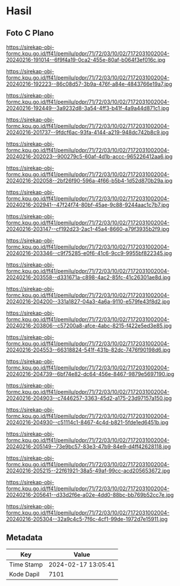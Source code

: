# Hasil

## Foto C Plano

https://sirekap-obj-formc.kpu.go.id/ff41/pemilu/pdpr/71/72/03/10/02/7172031002004-20240216-191014--6f9f4a19-0ca2-455e-80af-b064f3ef016c.jpg

https://sirekap-obj-formc.kpu.go.id/ff41/pemilu/pdpr/71/72/03/10/02/7172031002004-20240216-192223--86c08d57-3b9a-476f-a84e-4843766e19a7.jpg

https://sirekap-obj-formc.kpu.go.id/ff41/pemilu/pdpr/71/72/03/10/02/7172031002004-20240216-192449--3a9232d8-3a54-4ff3-b41f-4a9a44d871c1.jpg

https://sirekap-obj-formc.kpu.go.id/ff41/pemilu/pdpr/71/72/03/10/02/7172031002004-20240216-201737--9fdcf6ac-93fa-4144-a219-948dc742b8c9.jpg

https://sirekap-obj-formc.kpu.go.id/ff41/pemilu/pdpr/71/72/03/10/02/7172031002004-20240216-202023--900279c5-60af-4d1b-accc-965226412aa6.jpg

https://sirekap-obj-formc.kpu.go.id/ff41/pemilu/pdpr/71/72/03/10/02/7172031002004-20240216-202058--2bf26f90-596a-4f66-b5b4-1d52d870b29a.jpg

https://sirekap-obj-formc.kpu.go.id/ff41/pemilu/pdpr/71/72/03/10/02/7172031002004-20240216-202941--47f24f74-80bf-45ae-9c88-9244aac1c7b7.jpg

https://sirekap-obj-formc.kpu.go.id/ff41/pemilu/pdpr/71/72/03/10/02/7172031002004-20240216-203147--cf192d23-2ac1-45a4-8660-a79f3935b2f9.jpg

https://sirekap-obj-formc.kpu.go.id/ff41/pemilu/pdpr/71/72/03/10/02/7172031002004-20240216-203346--c9f75285-e0f6-41c6-9cc9-9955bf822345.jpg

https://sirekap-obj-formc.kpu.go.id/ff41/pemilu/pdpr/71/72/03/10/02/7172031002004-20240216-203558--d331671a-c898-4ac2-85fc-41c26301ae8d.jpg

https://sirekap-obj-formc.kpu.go.id/ff41/pemilu/pdpr/71/72/03/10/02/7172031002004-20240216-204200--331a1827-04a3-4a6a-9110-e579fe43f8d2.jpg

https://sirekap-obj-formc.kpu.go.id/ff41/pemilu/pdpr/71/72/03/10/02/7172031002004-20240216-203806--c57200a8-afce-4abc-8215-f422e5ed3e85.jpg

https://sirekap-obj-formc.kpu.go.id/ff41/pemilu/pdpr/71/72/03/10/02/7172031002004-20240216-204553--66318824-541f-431b-82dc-7476f90198d6.jpg

https://sirekap-obj-formc.kpu.go.id/ff41/pemilu/pdpr/71/72/03/10/02/7172031002004-20240216-204739--6bf74e82-dc64-456e-8467-9879e5697190.jpg

https://sirekap-obj-formc.kpu.go.id/ff41/pemilu/pdpr/71/72/03/10/02/7172031002004-20240216-204903--c7446257-3363-45d2-a175-23d97157a150.jpg

https://sirekap-obj-formc.kpu.go.id/ff41/pemilu/pdpr/71/72/03/10/02/7172031002004-20240216-204930--c51114c1-8467-4c4d-b821-5fde1ed6451b.jpg

https://sirekap-obj-formc.kpu.go.id/ff41/pemilu/pdpr/71/72/03/10/02/7172031002004-20240216-205149--73e9bc57-83e3-47b9-84e9-d4ff42628118.jpg

https://sirekap-obj-formc.kpu.go.id/ff41/pemilu/pdpr/71/72/03/10/02/7172031002004-20240216-205215--22f61921-38a5-49af-99cc-acd205653672.jpg

https://sirekap-obj-formc.kpu.go.id/ff41/pemilu/pdpr/71/72/03/10/02/7172031002004-20240216-205641--d33d2f6e-a02e-4dd0-88bc-bb769b52cc7e.jpg

https://sirekap-obj-formc.kpu.go.id/ff41/pemilu/pdpr/71/72/03/10/02/7172031002004-20240216-205304--32a9c4c5-7f6c-4cf1-99de-1972d7e15911.jpg


## Metadata

| Key        | Value               |
| ---------- | ------------------- |
| Time Stamp | 2024-02-17 13:05:41 |
| Kode Dapil | 7101                |



